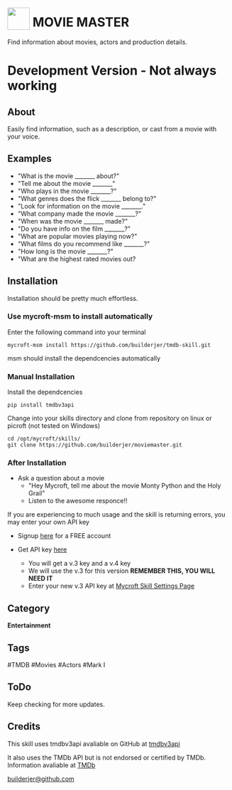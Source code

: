 # <img src='PrimaryLogo_Green.png' width='50' style='vertical-align:bottom'/> MOVIE MASTER
Find information about movies, actors and production details.

# **Development Version - Not always working**

## About

Easily find information, such as a description, or cast from a movie with your voice.

## Examples
 - "What is the movie _______ about?"
 - "Tell me about the movie _______"
 - "Who plays in the movie _______?"
 - "What genres does the flick _______ belong to?"
 - "Look for information on the movie _______."
 - "What company made the movie _______?"
 - "When was the movie _______ made?"
 - "Do you have info on the film _______?"
 - "What are popular movies playing now?"
 - "What films do you recommend like _______?"
 - "How long is the movie _______?"
 - "What are the highest rated movies out?

## Installation
Installation should be pretty much effortless.

### Use mycroft-msm to install automatically
Enter the following command into your terminal

```
mycroft-msm install https://github.com/builderjer/tmdb-skill.git
```

msm should install the dependcencies automatically

### Manual Installation
Install the dependcencies

```
pip install tmdbv3api
```

Change into your skills directory and clone from repository
on linux or picroft (not tested on Windows)

```
cd /opt/mycroft/skills/
git clone https://github.com/builderjer/moviemaster.git 
```

### After Installation

* Ask a question about a movie
  * "Hey Mycroft, tell me about the movie Monty Python and the Holy Grail"
  * Listen to the awesome responce!!

If you are experiencing to much usage and the skill is returning errors, you may enter your own API key

* Signup [here](https://www.themoviedb.org/account/signup) for a FREE account

* Get API key [here](https://www.themoviedb.org/settings/api)
	* You will get a v.3 key and a v.4 key
	* We will use the v.3 for this version **REMEMBER THIS, YOU WILL NEED IT**
	* Enter your new v.3 API key at [Mycroft Skill Settings Page](https://account.mycroft.ai/skills)

## Category
**Entertainment**

## Tags
#TMDB
#Movies
#Actors
#Mark I

## ToDo
Keep checking for more updates.

## Credits
This skill uses tmdbv3api avaliable on GitHub at [tmdbv3api](https://github.com/AnthonyBloomer/tmdbv3api.git)

It also uses the TMDb API but is not endorsed or certified by TMDb.  Information avaliable at [TMDb](https://www.themoviedb.org/)

builderjer@github.com
